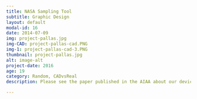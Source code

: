 ```yaml
---
title: NASA Sampling Tool
subtitle: Graphic Design
layout: default
modal-id: 16
date: 2014-07-09
img: project-pallas.jpg
img-CAD: project-pallas-cad.PNG
img-1: project-pallas-cad-3.PNG
thumbnail: project-pallas.jpg
alt: image-alt
project-date: 2016
age: 19
category: Random, CADvsReal
description: Please see the paper published in the AIAA about our device called PALLAS (Portable Asteroid Lift and Lock Aggregate System) designed for the 2017 NASA Micro-g NExT Competition. <br><br><a href="https://arc.aiaa.org/doi/10.2514/6.2016-5534">AIAA Paper for Project PALLAS</a> 

---
```

